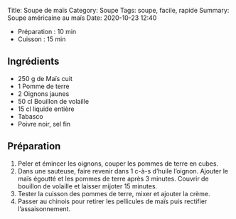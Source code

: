 Title: Soupe de maïs
Category: Soupe
Tags: soupe, facile, rapide
Summary: Soupe américaine au maïs
Date:  2020-10-23 12:40

- Préparation : 10 min
- Cuisson : 15 min

## Ingrédients
- 250 g de Maïs cuit
- 1	Pomme de terre
- 2	Oignons jaunes
- 50 cl Bouillon de volaille
- 15 cl liquide entière
- Tabasco
- Poivre noir, sel fin


## Préparation
1. Peler et émincer les oignons, couper les pommes de terre en cubes.
2. Dans une sauteuse, faire revenir dans 1 c-à-s d’huile l’oignon. Ajouter le maïs égoutté et les pommes de terre après 3 minutes. Couvrir de bouillon de volaille et laisser mijoter 15 minutes.
3. Tester la cuisson des pommes de terre, mixer et ajouter la crème.
4. Passer au chinois pour retirer les pellicules de maïs puis rectifier l’assaisonnement.